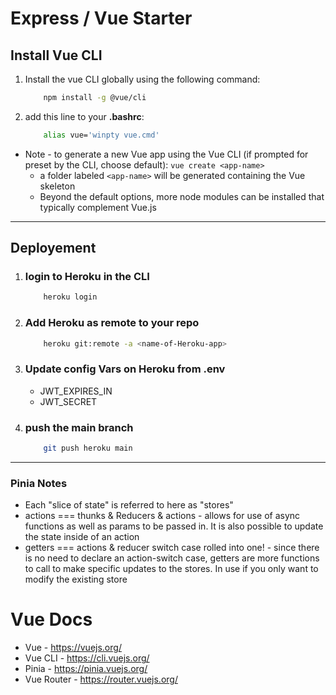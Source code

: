 # Express / Vue Starter #

## Install Vue CLI ##
1. Install the vue CLI globally using the following command:

    ```bash
        npm install -g @vue/cli
    ```

2. add this line to your **.bashrc**:

    ```bash
        alias vue='winpty vue.cmd'
    ```

- Note - to generate a new Vue app using the Vue CLI (if prompted
for preset by the CLI, choose default): `vue create <app-name>`
    - a folder labeled `<app-name>` will be generated containing the Vue skeleton
    - Beyond the default options, more node modules can be installed that typically complement Vue.js


---------------------------------------------------------------------
## Deployement ##
1. ### login to Heroku in the CLI ###
    ```bash
        heroku login
    ```

2. ### Add Heroku as remote to your repo ###
    ```bash
        heroku git:remote -a <name-of-Heroku-app>
    ```

3. ### Update config Vars on Heroku from .env ###
    - JWT_EXPIRES_IN
    - JWT_SECRET

4. ### push the main branch ###
    ```bash
        git push heroku main
    ```

------------------------------------------------------------------
### Pinia Notes ###
- Each "slice of state" is referred to here as "stores"
- actions === thunks & Reducers & actions - allows for use of async functions as well as params to be passed in. It is also possible to update the state inside of an action
- getters === actions & reducer switch case rolled into one! - since there is no need to declare an action-switch case, getters are more functions to call to make specific updates to the stores. In use if you only want to modify the existing store


# Vue Docs #
- Vue - https://vuejs.org/
- Vue CLI - https://cli.vuejs.org/
- Pinia - https://pinia.vuejs.org/
- Vue Router - https://router.vuejs.org/
